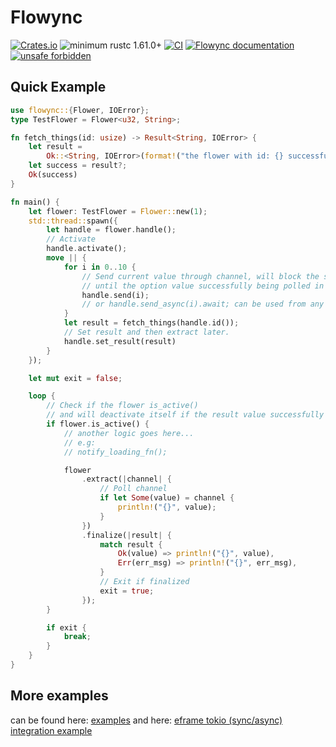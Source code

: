 # Flowync

[![Crates.io](https://img.shields.io/crates/v/flowync.svg)](https://crates.io/crates/flowync)
![minimum rustc 1.61.0+](https://img.shields.io/badge/rustc-1.60.0+-blue.svg)
[![CI](https://github.com/Ar37-rs/flowync/actions/workflows/ci.yml/badge.svg)](https://github.com/Ar37-rs/flowync/actions/workflows/ci.yml)
[![Flowync documentation](https://docs.rs/flowync/badge.svg)](https://docs.rs/flowync)
[![unsafe forbidden](https://img.shields.io/badge/unsafe-forbidden-success.svg)](https://github.com/rust-secure-code/safety-dance/)



## Quick Example

```rust
use flowync::{Flower, IOError};
type TestFlower = Flower<u32, String>;

fn fetch_things(id: usize) -> Result<String, IOError> {
    let result =
        Ok::<String, IOError>(format!("the flower with id: {} successfully completed fetching.", id));
    let success = result?;
    Ok(success)
}

fn main() {
    let flower: TestFlower = Flower::new(1);
    std::thread::spawn({
        let handle = flower.handle();
        // Activate
        handle.activate();
        move || {
            for i in 0..10 {
                // Send current value through channel, will block the spawned thread
                // until the option value successfully being polled in the main thread.
                handle.send(i);
                // or handle.send_async(i).await; can be used from any multithreaded async runtime,
            }
            let result = fetch_things(handle.id());
            // Set result and then extract later.
            handle.set_result(result)
        }
    });

    let mut exit = false;

    loop {
        // Check if the flower is_active()
        // and will deactivate itself if the result value successfully received.
        if flower.is_active() {
            // another logic goes here...
            // e.g:
            // notify_loading_fn();

            flower
                .extract(|channel| {
                    // Poll channel
                    if let Some(value) = channel {
                        println!("{}", value);
                    }
                })
                .finalize(|result| {
                    match result {
                        Ok(value) => println!("{}", value),
                        Err(err_msg) => println!("{}", err_msg),
                    }
                    // Exit if finalized
                    exit = true;
                });
        }

        if exit {
            break;
        }
    }
}
```

## More examples
can be found here: [examples](https://github.com/Ar37-rs/flowync/tree/main/examples) and here: [eframe tokio (sync/async) integration example](https://github.com/ar37-rs/eframe_tokio_app)
